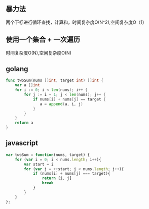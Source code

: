 ## 暴力法

两个下标进行循环查找，计算和，时间复杂度O(N^2),空间复杂度O（1）

## 使用一个集合 + 一次遍历

时间复杂度O(N),空间复杂度O(N)

## golang

```go
func twoSum(nums []int, target int) []int {
    var a []int
    for i := 0; i < len(nums); i++ {
        for j := i + 1; j < len(nums); j++ {
            if nums[i] + nums[j] == target {
               a = append(a, i, j)
            }
        }
    }
    return a
}
```

## javascript

```javascript
var twoSum = function(nums, target) {
    for (var i = 0; i < nums.length; i++){
        var start = i
        for (var j = ++start; j < nums.length; j++){
            if (nums[i] + nums[j] === target){
                return [i, j]
                break
            }
        }
    }
};
```
